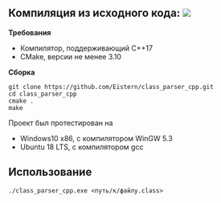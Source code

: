 **Компиляция из исходного кода:**
![](https://travis-ci.org/Eistern/class_parser_cpp.svg?branch=master)
-
**Требования**
 - Компилятор, поддерживающий C++17
 - CMake, версии не менее 3.10
 
 **Сборка**
```
git clone https://github.com/Eistern/class_parser_cpp.git
cd class_parser_cpp
cmake .
make
```
 
Проект был протестирован на
 - Windows10 x86, с компилятором WinGW 5.3
 - Ubuntu 18 LTS, с компилятором gcc


**Использование**
-  
`./class_parser_cpp.exe <путь/к/файлу.class>`

